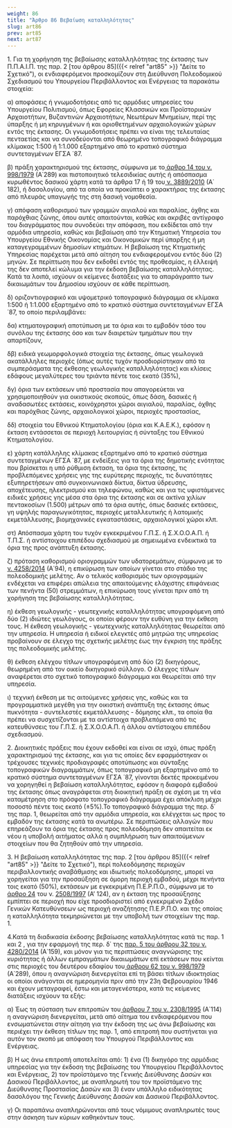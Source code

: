 ```yaml
---
weight: 86
title: "Άρθρο 86 Βεβαίωση καταλληλότητας"
slug: art86
prev: art85
next: art87
---
```


1\. Για τη χορήγηση της βεβαίωσης καταλληλότητας της έκτασης των Π.Π.Α.Ι.Π. της παρ. 2 [του άρθρου 85]({{< relref "art85" >}} "Δείτε το Σχετικό"), οι ενδιαφερόμενοι προσκομίζουν στη Διεύθυνση Πολεοδομικού Σχεδιασμού του Υπουργείου Περιβάλλοντος και Ενέργειας τα παρακάτω στοιχεία:

α) αποφάσεις ή γνωμοδοτήσεις από τις αρμόδιες υπηρεσίες του Υπουργείου Πολιτισμού, όπως Εφορείες Κλασσικών και Προϊστορικών Αρχαιοτήτων, Βυζαντινών Αρχαιοτήτων, Νεωτέρων Μνημείων, περί της ύπαρξης ή μη κηρυγμένων ή και οριοθετημένων αρχαιολογικών χώρων εντός της έκτασης. Οι γνωμοδοτήσεις πρέπει να είναι της τελευταίας πενταετίας και να συνοδεύονται από θεωρημένο τοπογραφικό διάγραμμα κλίμακας 1:500 ή 1:1.000 εξαρτημένο από το κρατικό σύστημα συντεταγμένων ΕΓΣΑ ΄87.

β) πράξη χαρακτηρισμού της έκτασης, σύμφωνα με το<a href="https://ia37rg02wpsa01.blob.core.windows.net/fek/01/1979/19790100279.pdf" title="Δείτε το Σχετικό"> άρθρο 14 του ν. 998/1979</a> (Α΄289) και πιστοποιητικό τελεσιδικίας αυτής ή απόσπασμα κυρωθέντος δασικού χάρτη κατά τα άρθρα 17 ή 19 του<a href="https://ia37rg02wpsa01.blob.core.windows.net/fek/01/2010/20100100182.pdf" title="Δείτε το Σχετικό"> ν. 3889/2010</a> (Α΄ 182), ή δασολογίου, από τα οποία να προκύπτει ο χαρακτήρας της έκτασης από πλευράς υπαγωγής της στη δασική νομοθεσία.

γ) απόφαση καθορισμού των γραμμών αιγιαλού και παραλίας, όχθης και παρόχθιας ζώνης, όπου αυτές απαιτούνται, καθώς και ακριβές αντίγραφο του διαγράμματος που συνοδεύει την απόφαση, που εκδίδεται από την αρμόδια υπηρεσία, καθώς και βεβαίωση από την Κτηματική Υπηρεσία του Υπουργείου Εθνικής Οικονομίας και Οικονομικών περί ύπαρξης ή μη καταγεγραμμένων δημοσίων κτημάτων. Η βεβαίωση της Κτηματικής Υπηρεσίας παρέχεται μετά από αίτηση του ενδιαφερομένου εντός δύο (2) μηνών. Σε περίπτωση που δεν εκδοθεί εντός της προθεσμίας, η έλλειψή της δεν αποτελεί κώλυμα για την έκδοση βεβαίωσης καταλληλότητας. Κατά τα λοιπά, ισχύουν οι κείμενες διατάξεις για το απαράγραπτο των δικαιωμάτων του Δημοσίου ισχύουν σε κάθε περίπτωση.

δ) οριζοντιογραφικό και υψομετρικό τοπογραφικό διάγραμμα σε κλίμακα 1:500 ή 1:1.000 εξαρτημένο από το κρατικό σύστημα συντεταγμένων ΕΓΣΑ ΄87, το οποίο περιλαμβάνει:

δα) κτηματογραφική αποτύπωση με τα όρια και το εμβαδόν τόσο του συνόλου της έκτασης όσο και των διαιρετών τμημάτων που την απαρτίζουν,

δβ) ειδικά γεωμορφολογικά στοιχεία της έκτασης, όπως γεωλογικά ακατάλληλες περιοχές (όπως αυτές τυχόν προσδιορίστηκαν από τα συμπεράσματα της έκθεσης γεωλογικής καταλληλότητας) και κλίσεις εδάφους μεγαλύτερες του τριάντα πέντε τοις εκατό (35%),

δγ) όρια των εκτάσεων υπό προστασία που απαγορεύεται να χρησιμοποιηθούν για οικιστικούς σκοπούς, όπως δάση, δασικές ή αναδασωτέες εκτάσεις, κοινόχρηστοι χώροι αιγιαλού, παραλίας, όχθης και παρόχθιας ζώνης, αρχαιολογικοί χώροι, περιοχές προστασίας,

δδ) στοιχεία του Εθνικού Κτηματολογίου (όρια και Κ.Α.Ε.Κ.), εφόσον η έκταση εντάσσεται σε περιοχή λειτουργίας ή σύνταξης του Εθνικού Κτηματολογίου.

ε) χάρτη κατάλληλης κλίμακας εξαρτημένο από το κρατικό σύστημα συντεταγμένων ΕΓΣΑ ΄87, με ενδείξεις για τα όρια της δημοτικής ενότητας που βρίσκεται η υπό ρύθμιση έκταση, τα όρια της έκτασης, τις προβλεπόμενες χρήσεις γης της ευρύτερης περιοχής, τις δυνατότητες εξυπηρετήσεων από συγκοινωνιακά δίκτυα, δίκτυα ύδρευσης, αποχέτευσης, ηλεκτρισμού και τηλεφώνου, καθώς και για τις υφιστάμενες ειδικές χρήσεις γης μέσα στα όρια της έκτασης και σε ακτίνα χιλίων πεντακοσίων (1.500) μέτρων από τα όρια αυτής, όπως δασικές εκτάσεις, γη υψηλής παραγωγικότητας, περιοχές μεταλλευτικής ή λατομικής εκμετάλλευσης, βιομηχανικές εγκαταστάσεις, αρχαιολογικοί χώροι κλπ.

στ) Απόσπασμα χάρτη του τυχόν εγκεκριμένου Γ.Π.Σ. ή Σ.Χ.Ο.Ο.Α.Π. ή Τ.Π.Σ. ή αντίστοιχου επιπέδου σχεδιασμού με σημειωμένα ενδεικτικά τα όρια της προς ανάπτυξη έκτασης.

ζ) πρόταση καθορισμού οριογραμμών των υδατορεμάτων, σύμφωνα με το<a href="https://ia37rg02wpsa01.blob.core.windows.net/fek/01/2014/20140100094.pdf" title="Δείτε το Σχετικό"> ν. 4258/2014</a> (Α΄94), η επικύρωση των οποίων γίνεται στο στάδιο της πολεοδομικής μελέτης. Αν ο τελικός καθορισμός των οριογραμμών ενδέχεται να επιφέρει απώλεια της απαιτούμενης ελάχιστης επιφάνειας των πενήντα (50) στρεμμάτων, η επικύρωση τους γίνεται πριν από τη χορήγηση της βεβαίωσης καταλληλότητας.

η) έκθεση γεωλογικής - γεωτεχνικής καταλληλότητας υπογραφόμενη από δύο (2) ιδιώτες γεωλόγους, οι οποίοι φέρουν την ευθύνη για την έκθεση τους. Η έκθεση γεωλογικής - γεωτεχνικής καταλληλότητας θεωρείται από την υπηρεσία. Η υπηρεσία ή ειδικοί ελεγκτές από μητρώα της υπηρεσίας προβαίνουν σε έλεγχο της σχετικής μελέτης έως την έγκριση της πράξης της πολεοδομικής μελέτης.

θ) έκθεση ελέγχου τίτλων υπογραφόμενη από δύο (2) δικηγόρους, θεωρημένη από τον οικείο δικηγορικό σύλλογο. Ο έλεγχος τίτλων αναφέρεται στο σχετικό τοπογραφικό διάγραμμα και θεωρείται από την υπηρεσία.

ι) τεχνική έκθεση με τις αιτούμενες χρήσεις γης, καθώς και τα προγραμματικά μεγέθη για την οικιστική ανάπτυξη της έκτασης όπως πυκνότητα - συντελεστές εκμετάλλευσης - δόμησης κλπ., τα οποία θα πρέπει να συσχετίζονται με τα αντίστοιχα προβλεπόμενα από τις κατευθύνσεις του Γ.Π.Σ. ή Σ.Χ.Ο.Ο.Α.Π. ή άλλου αντίστοιχου επιπέδου σχεδιασμού.

2\. Διοικητικές πράξεις που έχουν εκδοθεί και είναι σε ισχύ, όπως πράξη χαρακτηρισμού της έκτασης, και για τις οποίες δεν εφαρμόστηκαν οι τρέχουσες τεχνικές προδιαγραφές αποτύπωσης και σύνταξης τοπογραφικών διαγραμμάτων, όπως τοπογραφικό μη εξαρτημένο από το κρατικό σύστημα συντεταγμένων ΕΓΣΑ ΄87, γίνονται δεκτές προκειμένου να χορηγηθεί η βεβαίωση καταλληλότητας, εφόσον η διαφορά εμβαδού της έκτασης όπως αναγράφεται στη διοικητική πράξη σε σχέση με τη νέα καταμέτρηση στο πρόσφατο τοπογραφικό διάγραμμα έχει απόκλιση μέχρι ποσοστό πέντε τοις εκατό (±5%).Το τοπογραφικό διάγραμμα της περ. δ΄ της παρ. 1, θεωρείται από την αρμόδια υπηρεσία, και ελέγχεται ως προς το εμβαδόν της έκτασης κατά τα ανωτέρω. Σε περιπτώσεις αλλαγών που επηρεάζουν τα όρια της έκτασης προς πολεοδόμηση δεν απαιτείται εκ νέου η υποβολή αιτήματος αλλά η συμπλήρωση των απαιτούμενων στοιχείων που θα ζητηθούν από την υπηρεσία.

3\. Η βεβαίωση καταλληλότητας της παρ. 2 [του άρθρου 85]({{< relref "art85" >}} "Δείτε το Σχετικό"), περί πολεοδόμησης περιοχών περιβαλλοντικής αναβάθμισης και ιδιωτικής πολεοδόμησης, μπορεί να χορηγείται για την προσαύξηση σε όμορη περιοχή εμβαδού, μέχρι πενήντα τοις εκατό (50%), εκτάσεων με εγκεκριμένη Π.Ε.Ρ.Π.Ο., σύμφωνα με το [άρθρο 24](about:blank) του ν. [2508/1997](about:blank) (Α’ 124), αν η έκταση της προσαύξησης εμπίπτει σε περιοχή που είχε προσδιοριστεί από εγκεκριμένο Σχέδιο Γενικών Κατευθύνσεων ως περιοχή αναζήτησης Π.Ε.Ρ.Π.Ο. και της οποίας η καταλληλότητα τεκμηριώνεται με την υποβολή των στοιχείων της παρ. 1.

4.Κατά τη διαδικασία έκδοσης βεβαίωσης καταλληλότητας κατά τις παρ. 1 και 2 , για την εφαρμογή της περ. δ΄ της <a href="https://ia37rg02wpsa01.blob.core.windows.net/fek/01/2014/20140100159.pdf" title="Δείτε το Σχετικό">παρ. 5 του άρθρου 32 του ν. 4280/2014</a> (Α΄159), και μόνον για τις περιπτώσεις αναγνώρισης της κυριότητας ή άλλων εμπραγμάτων δικαιωμάτων επί εκτάσεων που κείνται στις περιοχές του δευτέρου εδαφίου του<a href="https://ia37rg02wpsa01.blob.core.windows.net/fek/01/1979/19790100279.pdf" title="Δείτε το Σχετικό"> άρθρου 62 του ν. 998/1979</a> (Α΄289), όπου η αναγνώριση διενεργείται επί τη βάσει τίτλων ιδιοκτησίας οι οποίοι ανάγονται σε ημερομηνία πριν από την 23η Φεβρουαρίου 1946 και έχουν μεταγραφεί, έστω και μεταγενέστερα, κατά τις κείμενες διατάξεις ισχύουν τα εξής:

α) Έως τη σύσταση των επιτροπών του<a href="https://ia37rg02wpsa01.blob.core.windows.net/fek/01/1995/19950100114.pdf" title="Δείτε το Σχετικό"> άρθρου 7 του ν. 2308/1995</a> (Α΄114) η αναγνώριση διενεργείται, μετά από αίτημα του ενδιαφερόμενου που ενσωματώνεται στην αίτηση για την έκδοση της ως άνω βεβαίωσης και περιέχει την έκθεση τίτλων της παρ. 1, από επιτροπή που συστήνεται για αυτόν τον σκοπό με απόφαση του Υπουργού Περιβάλλοντος και Ενέργειας.

β) Η ως άνω επιτροπή αποτελείται από: 1) ένα (1) δικηγόρο της αρμόδιας υπηρεσίας για την έκδοση της βεβαίωσης του Υπουργείου Περιβάλλοντος και Ενέργειας, 2) τον προϊστάμενο της Γενικής Διεύθυνσης Δασών και Δασικού Περιβάλλοντος, με αναπληρωτή του τον προϊστάμενο της Διεύθυνσης Προστασίας Δασών και 3) έναν υπάλληλο ειδικότητας δασολόγου της Γενικής Διεύθυνσης Δασών και Δασικού Περιβάλλοντος.

γ) Οι παραπάνω αναπληρώνονται από τους νόμιμους αναπληρωτές τους στην άσκηση των κύριων καθηκόντων τους.


